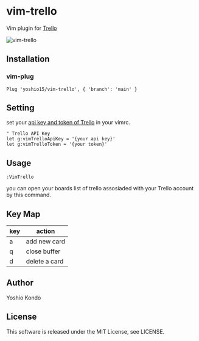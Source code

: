 # vim-trello
Vim plugin for [Trello](https://trello.com/)

![vim-trello](https://user-images.githubusercontent.com/51875964/104023434-052bc200-5205-11eb-823d-de5640850cc7.gif)

## Installation
### vim-plug
```vim
Plug 'yoshio15/vim-trello', { 'branch': 'main' }
```

## Setting
set your [api key and token of Trello](https://trello.com/app-key) in your vimrc.
```vim
" Trello API Key
let g:vimTrelloApiKey = '{your api key}'
let g:vimTrelloToken = '{your token}'
```

## Usage
```vim
:VimTrello
```
you can open your boards list of trello assosiaded with your Trello account by this command.  

## Key Map
| key | action |
| --- | ------ |
| a | add new card |
| q | close buffer |
| d | delete a card |

## Author
Yoshio Kondo

## License
This software is released under the MIT License, see LICENSE.

